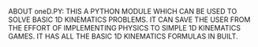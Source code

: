 ABOUT oneD.PY:
THIS A PYTHON MODULE WHICH CAN BE USED TO  SOLVE BASIC 1D KINEMATICS PROBLEMS.
IT CAN SAVE THE USER FROM THE EFFORT OF IMPLEMENTING PHYSICS TO SIMPLE 1D KINEMATICS GAMES.
IT HAS ALL THE BASIC 1D KINEMATICS FORMULAS IN BUILT.

